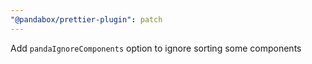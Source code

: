 ```yaml
---
"@pandabox/prettier-plugin": patch
---
```


Add `pandaIgnoreComponents` option to ignore sorting some components
